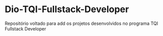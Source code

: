 # Dio-TQI-Fullstack-Developer

Repositório voltado para add os projetos desenvolvidos no programa TQI Fullstack Developer	
